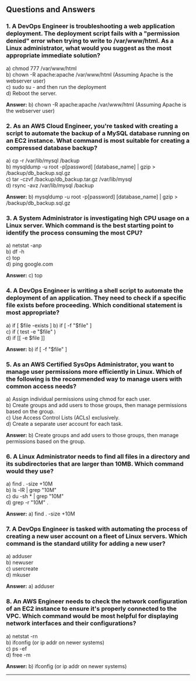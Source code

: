 
## Questions and Answers

### 1. A DevOps Engineer is troubleshooting a web application deployment. The deployment script fails with a "permission denied" error when trying to write to /var/www/html. As a Linux administrator, what would you suggest as the most appropriate immediate solution?

a) chmod 777 /var/www/html  
b) chown -R apache:apache /var/www/html (Assuming Apache is the webserver user)  
c) sudo su - and then run the deployment  
d) Reboot the server.  

**Answer:** b) chown -R apache:apache /var/www/html (Assuming Apache is the webserver user)

### 2. As an AWS Cloud Engineer, you're tasked with creating a script to automate the backup of a MySQL database running on an EC2 instance. What command is most suitable for creating a compressed database backup?

a) cp -r /var/lib/mysql /backup  
b) mysqldump -u root -p[password] [database_name] | gzip > /backup/db_backup.sql.gz  
c) tar -czvf /backup/db_backup.tar.gz /var/lib/mysql  
d) rsync -avz /var/lib/mysql /backup  

**Answer:** b) mysqldump -u root -p[password] [database_name] | gzip > /backup/db_backup.sql.gz

### 3. A System Administrator is investigating high CPU usage on a Linux server. Which command is the best starting point to identify the process consuming the most CPU?

a) netstat -anp  
b) df -h  
c) top  
d) ping google.com  

**Answer:** c) top

### 4. A DevOps Engineer is writing a shell script to automate the deployment of an application. They need to check if a specific file exists before proceeding. Which conditional statement is most appropriate?

a) if [ $file -exists ]  
b) if [ -f "$file" ]  
c) if ( test -e "$file" )  
d) if [[ -e $file ]]  

**Answer:** b) if [ -f "$file" ]

### 5. As an AWS Certified SysOps Administrator, you want to manage user permissions more efficiently in Linux. Which of the following is the recommended way to manage users with common access needs?

a) Assign individual permissions using chmod for each user.  
b) Create groups and add users to those groups, then manage permissions based on the group.  
c) Use Access Control Lists (ACLs) exclusively.  
d) Create a separate user account for each task.  

**Answer:** b) Create groups and add users to those groups, then manage permissions based on the group.

### 6. A Linux Administrator needs to find all files in a directory and its subdirectories that are larger than 10MB. Which command would they use?

a) find . -size +10M  
b) ls -lR | grep "10M"  
c) du -sh * | grep "10M"  
d) grep -r "10M" .  

**Answer:** a) find . -size +10M

### 7. A DevOps Engineer is tasked with automating the process of creating a new user account on a fleet of Linux servers. Which command is the standard utility for adding a new user?

a) adduser  
b) newuser  
c) usercreate  
d) mkuser  

**Answer:** a) adduser

### 8. An AWS Engineer needs to check the network configuration of an EC2 instance to ensure it's properly connected to the VPC. Which command would be most helpful for displaying network interfaces and their configurations?

a) netstat -rn  
b) ifconfig (or ip addr on newer systems)  
c) ps -ef  
d) free -m  

**Answer:** b) ifconfig (or ip addr on newer systems)

---


